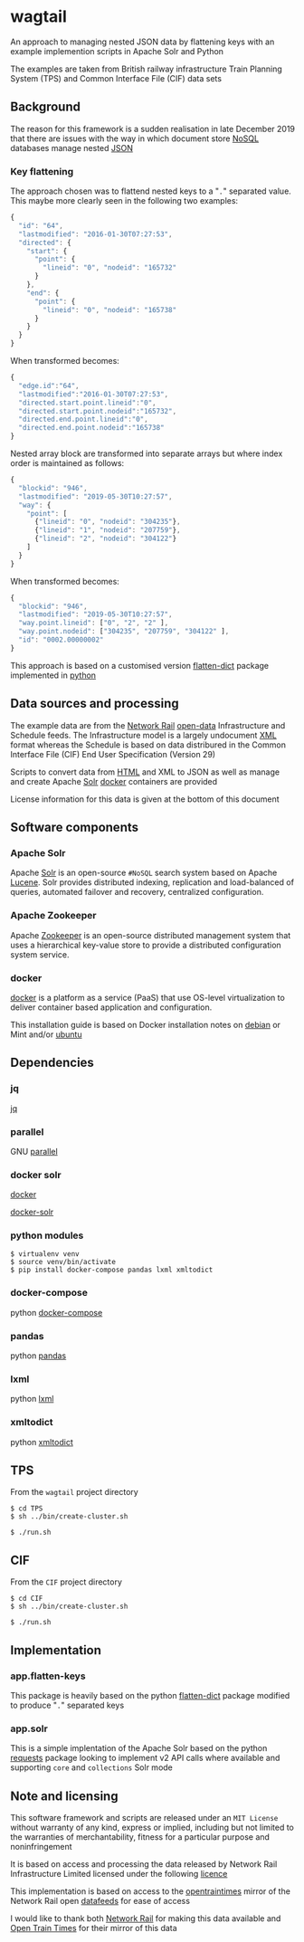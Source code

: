 # wagtail

An approach to managing nested JSON data by flattening keys with an example implemention scripts in Apache Solr and Python

The examples are taken from British railway infrastructure Train Planning System (TPS) and Common Interface File (CIF) data sets

## Background

The reason for this framework is a sudden realisation in late December 2019 that there are issues with the way in which document store [NoSQL](https://en.wikipedia.org/wiki/NoSQL) databases manage nested [JSON](https://www.json.org/json-en.html)

### Key flattening

The approach chosen was to flattend nested keys to a "`.`" separated value. This maybe more clearly seen in the following two examples:
```javascript
{
  "id": "64",
  "lastmodified": "2016-01-30T07:27:53",
  "directed": {
    "start": {
      "point": {
        "lineid": "0", "nodeid": "165732"
      }
    },
    "end": {
      "point": {
        "lineid": "0", "nodeid": "165738"
      }
    }
  }
}
```
When transformed becomes:
```javascript
{
  "edge.id":"64",
  "lastmodified":"2016-01-30T07:27:53",
  "directed.start.point.lineid":"0",
  "directed.start.point.nodeid":"165732",
  "directed.end.point.lineid":"0",
  "directed.end.point.nodeid":"165738"
}
```

Nested array block are transformed into separate arrays but where index order is maintained as follows:
```javascript
{
  "blockid": "946",
  "lastmodified": "2019-05-30T10:27:57",
  "way": {
    "point": [
      {"lineid": "0", "nodeid": "304235"},
      {"lineid": "1", "nodeid": "207759"},
      {"lineid": "2", "nodeid": "304122"}
    ]
  }
}
```
When transformed becomes:
```javascript
{
  "blockid": "946",
  "lastmodified": "2019-05-30T10:27:57",
  "way.point.lineid": ["0", "2", "2" ],
  "way.point.nodeid": ["304235", "207759", "304122" ],
  "id": "0002.00000002"
}
```

This approach is based on a customised version [flatten-dict](https://github.com/ianlini/flatten-dict) package implemented in [python](https://www.python.org/)

## Data sources and processing

The example data are from the [Network Rail](https://www.networkrail.co.uk/) [open-data](https://www.networkrail.co.uk/who-we-are/transparency-and-ethics/transparency/open-data-feeds/) Infrastructure and Schedule feeds. The Infrastructure model is a largely undocument [XML](https://www.w3.org/XML/) format whereas the Schedule is based on data distribured in the Common Interface File (CIF) End User Specification (Version 29)

Scripts to convert data from [HTML](https://en.wikipedia.org/wiki/HTML) and XML to JSON as well as manage and create Apache [Solr](https://lucene.apache.org/solr/) [docker](https://www.docker.com/) containers are provided

License information for this data is given at the bottom of this document

## Software components



### Apache Solr

Apache [Solr](https://lucene.apache.org/solr/) is an open-source `#NoSQL` search system based on Apache [Lucene](https://lucene.apache.org/). Solr provides distributed indexing, replication and load-balanced of queries, automated failover and recovery, centralized configuration. 

### Apache Zookeeper
Apache [Zookeeper](https://zookeeper.apache.org/) is an open-source distributed management system that uses a hierarchical key-value store to provide a distributed configuration system service.

### docker

[docker](https://www.docker.com/) is a platform as a service (PaaS) that use OS-level virtualization to deliver container based application and configuration.

This installation guide is based on Docker installation notes on [debian](https://docs.docker.com/install/linux/docker-ce/debian/) or Mint and/or [ubuntu](https://docs.docker.com/install/linux/docker-ce/ubuntu/)

## Dependencies
### jq
[jq](https://stedolan.github.io/jq/)

### parallel
GNU [parallel](https://www.gnu.org/software/parallel/)

### docker solr
[docker](https://www.docker.com/)

[docker-solr](https://github.com/docker-solr/docker-solr)

### python modules


```console
$ virtualenv venv
$ source venv/bin/activate
$ pip install docker-compose pandas lxml xmltodict
```

### docker-compose
python [docker-compose](https://docs.docker.com/compose/)

### pandas
python [pandas](https://pandas.pydata.org)

### lxml
python [lxml](https://lxml.de/)

### xmltodict
python [xmltodict](https://github.com/martinblech/xmltodict)

## TPS
From the `wagtail` project directory
```console
$ cd TPS
$ sh ../bin/create-cluster.sh
```

```console
$ ./run.sh
```

## CIF
From the `CIF` project directory
```console
$ cd CIF
$ sh ../bin/create-cluster.sh
```

```console
$ ./run.sh
```

## Implementation

### app.flatten-keys

This package is heavily based on the python [flatten-dict](https://github.com/ianlini/flatten-dict) package modified to produce "`.`" separated keys 

### app.solr

This is a simple implentation of the Apache Solr based on the python [requests](https://requests.readthedocs.io/en/master/) package looking to implement v2 API calls where available and supporting `core` and `collections` Solr mode

## Note and licensing

This software framework and scripts are released under an `MIT License` without  warranty of any kind, express or implied, including but not limited to the warranties of merchantability, fitness for a particular purpose and noninfringement

It is based on access and processing the data released by Network Rail Infrastructure Limited licensed under the following [licence](www.networkrail.co.uk/data-feeds/terms-and-conditions)

This implementation is based on access to the [opentraintimes](https://networkrail.opendata.opentraintimes.com/) mirror of the Network Rail open [datafeeds](https://datafeeds.networkrail.co.uk) for ease of access

I would like to thank both [Network Rail](https://www.networkrail.co.uk/) for making this data available and [Open Train Times](https://www.opentraintimes.com/) for their mirror of this data
